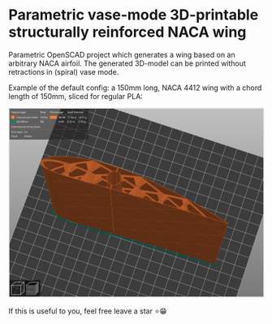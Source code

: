# Parametric vase-mode 3D-printable structurally reinforced NACA wing

Parametric OpenSCAD project which generates a wing based on an arbitrary NACA airfoil.
The generated 3D-model can be printed without retractions in (spiral) vase mode.

Example of the default config: a 150mm long, NACA 4412 wing with a chord length of 150mm, sliced for regular PLA:

![example_render](./docs/prusaslicer_example.png)

If this is useful to you, feel free leave a star ⭐😁